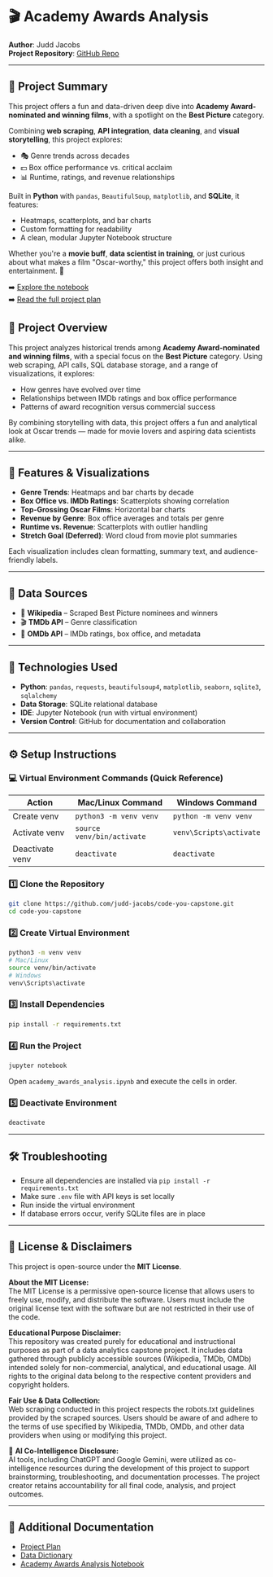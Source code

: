 # 🎬 Academy Awards Analysis

**Author**: Judd Jacobs  
**Project Repository**: [GitHub Repo](https://github.com/judd-jacobs/code-you-capstone)

---

## 📣 Project Summary

This project offers a fun and data-driven deep dive into **Academy Award-nominated and winning films**, with a spotlight on the **Best Picture** category.

Combining **web scraping**, **API integration**, **data cleaning**, and **visual storytelling**, this project explores:

- 🎭 Genre trends across decades
- 💵 Box office performance vs. critical acclaim
- 📊 Runtime, ratings, and revenue relationships

Built in **Python** with `pandas`, `BeautifulSoup`, `matplotlib`, and **SQLite**, it features:

- Heatmaps, scatterplots, and bar charts
- Custom formatting for readability
- A clean, modular Jupyter Notebook structure

Whether you're a **movie buff**, **data scientist in training**, or just curious about what makes a film "Oscar-worthy," this project offers both insight and entertainment. 🍿

➡️ [Explore the notebook](academy_awards_analysis.ipynb)  
➡️ [Read the full project plan](project_plan.md)

## 📌 Project Overview

This project analyzes historical trends among **Academy Award-nominated and winning films**, with a special focus on the **Best Picture** category. Using web scraping, API calls, SQL database storage, and a range of visualizations, it explores:

- How genres have evolved over time
- Relationships between IMDb ratings and box office performance
- Patterns of award recognition versus commercial success

By combining storytelling with data, this project offers a fun and analytical look at Oscar trends — made for movie lovers and aspiring data scientists alike.

---

## 🎯 Features & Visualizations

- **Genre Trends**: Heatmaps and bar charts by decade
- **Box Office vs. IMDb Ratings**: Scatterplots showing correlation
- **Top-Grossing Oscar Films**: Horizontal bar charts
- **Revenue by Genre**: Box office averages and totals per genre
- **Runtime vs. Revenue**: Scatterplots with outlier handling
- **Stretch Goal (Deferred)**: Word cloud from movie plot summaries

Each visualization includes clean formatting, summary text, and audience-friendly labels.

---

## 🔎 Data Sources

- 📄 **Wikipedia** – Scraped Best Picture nominees and winners
- 🎬 **TMDb API** – Genre classification
- 🎥 **OMDb API** – IMDb ratings, box office, and metadata

---

## 🧰 Technologies Used

- **Python**: `pandas`, `requests`, `beautifulsoup4`, `matplotlib`, `seaborn`, `sqlite3`, `sqlalchemy`
- **Data Storage**: SQLite relational database
- **IDE**: Jupyter Notebook (run with virtual environment)
- **Version Control**: GitHub for documentation and collaboration

---

## ⚙️ Setup Instructions

### 💻 Virtual Environment Commands (Quick Reference)

| Action          | Mac/Linux Command           | Windows Command            |
|----------------|------------------------------|-----------------------------|
| Create venv     | `python3 -m venv venv`       | `python -m venv venv`       |
| Activate venv   | `source venv/bin/activate`   | `venv\Scripts\activate`     |
| Deactivate venv | `deactivate`                 | `deactivate`                |

### 1️⃣ Clone the Repository

```bash
git clone https://github.com/judd-jacobs/code-you-capstone.git
cd code-you-capstone
```

### 2️⃣ Create Virtual Environment

```bash
python3 -m venv venv
# Mac/Linux
source venv/bin/activate
# Windows
venv\Scripts\activate
```

### 3️⃣ Install Dependencies

```bash
pip install -r requirements.txt
```

### 4️⃣ Run the Project

```bash
jupyter notebook
```

Open `academy_awards_analysis.ipynb` and execute the cells in order.

### 5️⃣ Deactivate Environment

```bash
deactivate
```

---

## 🛠 Troubleshooting

- Ensure all dependencies are installed via `pip install -r requirements.txt`
- Make sure `.env` file with API keys is set locally
- Run inside the virtual environment
- If database errors occur, verify SQLite files are in place

---

## 📄 License & Disclaimers

This project is open-source under the **MIT License**.

**About the MIT License:**  
The MIT License is a permissive open-source license that allows users to freely use, modify, and distribute the software. Users must include the original license text with the software but are not restricted in their use of the code.

**Educational Purpose Disclaimer:**  
This repository was created purely for educational and instructional purposes as part of a data analytics capstone project. It includes data gathered through publicly accessible sources (Wikipedia, TMDb, OMDb) intended solely for non-commercial, analytical, and educational usage. All rights to the original data belong to the respective content providers and copyright holders.

**Fair Use & Data Collection:**  
Web scraping conducted in this project respects the robots.txt guidelines provided by the scraped sources. Users should be aware of and adhere to the terms of use specified by Wikipedia, TMDb, OMDb, and other data providers when using or modifying this project.

🤖 **AI Co-Intelligence Disclosure:**  
AI tools, including ChatGPT and Google Gemini, were utilized as co-intelligence resources during the development of this project to support brainstorming, troubleshooting, and documentation processes. The project creator retains accountability for all final code, analysis, and project outcomes.

---

## 📎 Additional Documentation

- [Project Plan](project_plan.md)
- [Data Dictionary](data_dictionary.md)
- [Academy Awards Analysis Notebook](academy_awards_analysis.ipynb)
